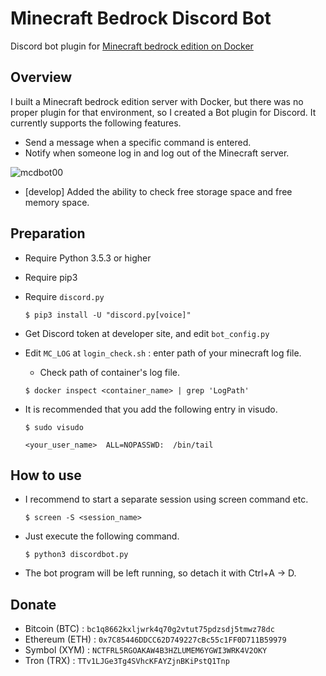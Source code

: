 # Minecraft Bedrock Discord Bot

Discord bot plugin for [Minecraft bedrock edition on Docker](https://github.com/itzg/docker-minecraft-bedrock-server)

## Overview

I built a Minecraft bedrock edition server with Docker, but there was no proper plugin for that environment, so I created a Bot plugin for Discord. It currently supports the following features.

- Send a message when a specific command is entered.
- Notify when someone log in and log out of the Minecraft server.

![mcdbot00](https://kosukelab.com/share/minecraft-discord-bot.png)

- [develop] Added the ability to check free storage space and free memory space.

## Preparation

- Require Python 3.5.3 or higher
- Require pip3
- Require `discord.py`

  ```(text)
  $ pip3 install -U "discord.py[voice]"
  ```

- Get Discord token at developer site, and edit `bot_config.py`
- Edit `MC_LOG` at `login_check.sh` : enter path of your minecraft log file.
  - Check path of container's log file.
  
  ```(text)
  $ docker inspect <container_name> | grep 'LogPath'
  ```

- It is recommended that you add the following entry in visudo.

  ```(text)
  $ sudo visudo

  <your_user_name>  ALL=NOPASSWD:  /bin/tail
  ```

## How to use

- I recommend to start a separate session using screen command etc.
  
  ```(text)
  $ screen -S <session_name>
  ```

- Just execute the following command.

  ```(text)
  $ python3 discordbot.py
  ```

- The bot program will be left running, so detach it with Ctrl+A → D.

## Donate

- Bitcoin (BTC) : `bc1q8662kxljwrk4q70g2vtut75pdzsdj5tmwz78dc`
- Ethereum (ETH) : `0x7C85446DDCC62D749227cBc55c1FF0D711B59979`
- Symbol (XYM) : `NCTFRL5RGOAKAW4B3HZLUMEM6YGWI3WRK4V2OKY`
- Tron (TRX) : `TTv1LJGe3Tg4SVhcKFAYZjnBKiPstQ1Tnp`
